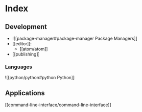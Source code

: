 # Index
## Development
- ![[package-manager#package-manager Package Managers]]
- [[editor]]:
	- [[atom/atom]]
- [[publishing]]

### Languages

![[python/python#python Python]]

## Applications

[[command-line-interface/command-line-interface]]